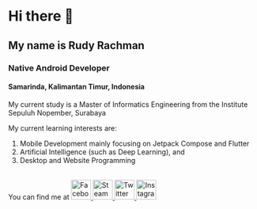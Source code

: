 # Hi there 👋

<!--
**ruman1609/ruman1609** is a ✨ _special_ ✨ repository because its `README.md` (this file) appears on your GitHub profile.

Here are some ideas to get you started:

- 🔭 I’m currently working on ...
- 🌱 I’m currently learning ...
- 👯 I’m looking to collaborate on ...
- 🤔 I’m looking for help with ...
- 💬 Ask me about ...
- 📫 How to reach me: ...
- 😄 Pronouns: ...
- ⚡ Fun fact: ...
-->

## My name is Rudy Rachman
### Native Android Developer
#### Samarinda, Kalimantan Timur, Indonesia


My current study is a Master of Informatics Engineering from the Institute Sepuluh Nopember, Surabaya

My current learning interests are:
1. Mobile Development mainly focusing on Jetpack Compose and Flutter
2. Artificial Intelligence (such as Deep Learning), and
3. Desktop and Website Programming


<br>
You can find me at
<a href="https://www.facebook.com/rudyrachman1609/" target="_blank">
  <img alt="Facebook" src="https://user-images.githubusercontent.com/44961892/113567796-da091100-9641-11eb-848e-eb0c0aeb5abd.png" height="40px">
</a>
<a href="https://steamcommunity.com/id/Liong1609" target="_blank">
  <img alt="Steam" src="https://upload.wikimedia.org/wikipedia/commons/thumb/8/83/Steam_icon_logo.svg/64px-Steam_icon_logo.svg.png" height="40px">
</a>
<a href="https://twitter.com/rudyrachman16" target="_blank">
  <img alt="Twitter" src="https://user-images.githubusercontent.com/44961892/113570094-3a9a4d00-9646-11eb-9070-512e8e50e701.png" height="40px">
</a>
<a href="https://www.instagram.com/rudyrachman16/" target="_blank">
  <img alt="Instagram" src="https://upload.wikimedia.org/wikipedia/commons/thumb/e/e7/Instagram_logo_2016.svg/1200px-Instagram_logo_2016.svg.png" height="40px">
</a>
